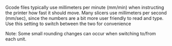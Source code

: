 Gcode files typically use millimeters per minute (mm/min) when instructing the printer how fast it should move.  Many slicers use millimeters per second (mm/sec), since the numbers are a bit more user friendly to read and type.  Use this setting to switch between the two for convenience

Note:  Some small rounding changes can occur when switching to/from each unit.
